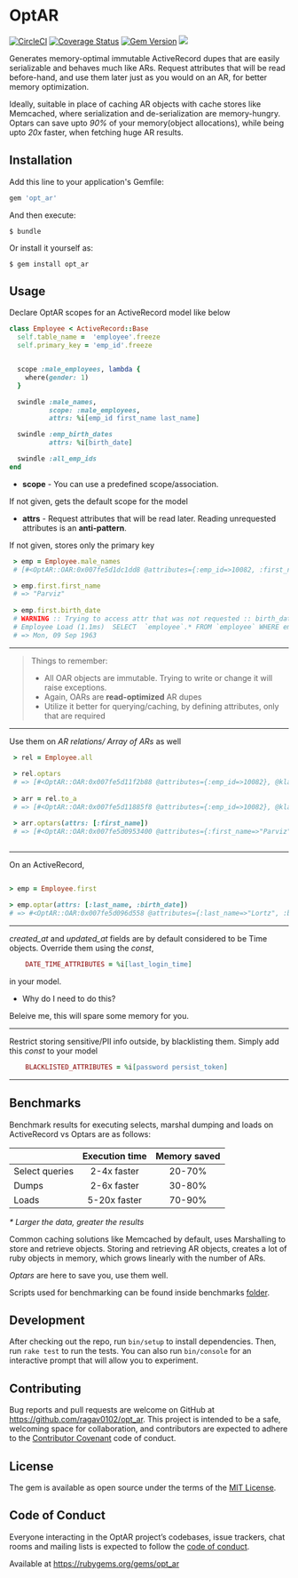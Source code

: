 # OptAR
[![CircleCI](https://circleci.com/gh/ragav0102/opt_ar/tree/master.svg?style=svg)](https://circleci.com/gh/ragav0102/opt_ar/tree/master) [![Coverage Status](https://coveralls.io/repos/github/ragav0102/opt_ar/badge.svg?branch=master)](https://coveralls.io/github/ragav0102/opt_ar?branch=master) [![Gem Version](https://badge.fury.io/rb/opt_ar.svg)](https://badge.fury.io/rb/opt_ar) ![](https://ruby-gem-downloads-badge.herokuapp.com/opt_ar?type=total&style=plastic&color=brightgreen&total_label=)

Generates memory-optimal immutable ActiveRecord dupes that are easily serializable and behaves much like ARs. Request attributes that will be read before-hand, and use them later just as you would on an AR, for better memory optimization.

Ideally, suitable in place of caching AR objects with cache stores like Memcached, where serialization and de-serialization are memory-hungry. Optars can save upto *90%* of your memory(object allocations), while being upto *20x* faster, when fetching huge AR results.

## Installation

Add this line to your application's Gemfile:

```ruby
gem 'opt_ar'
```

And then execute:

    $ bundle

Or install it yourself as:

    $ gem install opt_ar

## Usage

Declare OptAR scopes for an ActiveRecord model like below

```ruby
class Employee < ActiveRecord::Base
  self.table_name =  'employee'.freeze
  self.primary_key = 'emp_id'.freeze


  scope :male_employees, lambda {
    where(gender: 1)
  }

  swindle :male_names,
          scope: :male_employees,
          attrs: %i[emp_id first_name last_name]

  swindle :emp_birth_dates
          attrs: %i[birth_date]

  swindle :all_emp_ids
end
```

  * **scope**          - You can use a predefined scope/association.

If not given, gets the default scope for the model


  * **attrs** - Request attributes that will be read later. Reading unrequested attributes is an **anti-pattern**.

If not given, stores only the primary key
   
```ruby
 > emp = Employee.male_names
 # [#<OptAR::OAR:0x007fe5d1dc1dd8 @attributes={:emp_id=>10082, :first_name=>"Parviz", :last_name=>"Lortz"}, @klass_name="Employee">, #<OptAR::OAR:0x007fe5d1dc1810 @attributes={:emp_id=>10096, :first_name=>"Jayson", :last_name=>"Mandell"}, @klass_name="Employee">,..]

 > emp.first.first_name
 # => "Parviz"
 
 > emp.first.birth_date
 # WARNING :: Trying to access attr that was not requested :: birth_date
 # Employee Load (1.1ms)  SELECT  `employee`.* FROM `employee` WHERE emp_id=10082 LIMIT 1
 # => Mon, 09 Sep 1963
```

---

> Things to remember:
> - All OAR objects are immutable. Trying to write or change it will raise exceptions.
> - Again, OARs are __read-optimized__ AR dupes
> - Utilize it better for querying/caching, by defining attributes, only that are required


---


Use them on _AR relations/ Array of ARs_ as well

```ruby
 > rel = Employee.all
 
 > rel.optars
 # => [#<OptAR::OAR:0x007fe5d11f2b88 @attributes={:emp_id=>10082}, @klass_name="Employee">, #<OptAR::OAR:0x007fe5d11f25c0 @attributes={:emp_id=>10096}, @klass_name="Employee">,..]
 
 > arr = rel.to_a
 # => [#<OptAR::OAR:0x007fe5d11885f8 @attributes={:emp_id=>10082}, @klass_name="Employee">, #<OptAR::OAR:0x007fe5d11939a8  @attributes={:emp_id=>10096}, @klass_name="Employee">,..]

 > arr.optars(attrs: [:first_name])
 # => [#<OptAR::OAR:0x007fe5d0953400 @attributes={:first_name=>"Parviz", :emp_id=>10082}, @klass_name="Employee">, #<OptAR::OAR:0x007fe5d09530b8 @attributes={:first_name=>"Jayson", :emp_id=>10096}, @klass_name="Employee">,..]
 
```

---


On an ActiveRecord,

```ruby

> emp = Employee.first

> emp.optar(attrs: [:last_name, :birth_date])
# => #<OptAR::OAR:0x007fe5d096d558 @attributes={:last_name=>"Lortz", :birth_date=>Mon, 09 Sep 1963, :emp_id=>10082}, @klass_name="Employee">

```
---


_created_at_ and _updated_at_ fields are by default considered to be Time objects. Override them using the _const_,

```ruby
    DATE_TIME_ATTRIBUTES = %i[last_login_time]
```
in your model.


 * Why do I need to do this?

  Beleive me, this will spare some memory for you.
  
---


Restrict storing sensitive/PII info outside, by blacklisting them. Simply add this _const_ to your model

```ruby
    BLACKLISTED_ATTRIBUTES = %i[password persist_token]
```

---

## Benchmarks

Benchmark results for executing selects, marshal dumping and loads on ActiveRecord vs Optars are as follows:

| | Execution time | Memory saved |
|-|:----------------:|:--------------:|
| Select queries | 2-4x faster | 20-70%|
| Dumps | 2-6x faster | 30-80%|
| Loads | 5-20x faster | 70-90% |

_* Larger the data, greater the results_


Common caching solutions like Memcached by default, uses Marshalling to store and retrieve objects. Storing and retrieving AR objects, creates a lot of ruby objects in memory, which grows linearly with the number of ARs.

_Optars_ are here to save you, use them well.

Scripts used for benchmarking can be found inside benchmarks [folder](./benchmarks).




## Development

After checking out the repo, run `bin/setup` to install dependencies. Then, run `rake test` to run the tests. You can also run `bin/console` for an interactive prompt that will allow you to experiment.

## Contributing

Bug reports and pull requests are welcome on GitHub at https://github.com/ragav0102/opt_ar. This project is intended to be a safe, welcoming space for collaboration, and contributors are expected to adhere to the [Contributor Covenant](http://contributor-covenant.org) code of conduct.

## License

The gem is available as open source under the terms of the [MIT License](https://opensource.org/licenses/MIT).

## Code of Conduct

Everyone interacting in the OptAR project’s codebases, issue trackers, chat rooms and mailing lists is expected to follow the [code of conduct](https://github.com/ragav0102/opt_ar/blob/master/CODE_OF_CONDUCT.md).



Available at https://rubygems.org/gems/opt_ar
